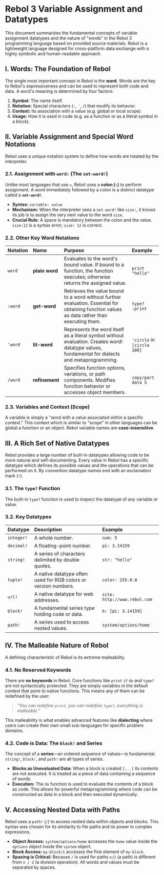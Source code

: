 # Rebol 3 Variable Assignment and Datatypes

This document summarizes the fundamental concepts of variable assignment datatypes and the nature of "words" in the Rebol 3 programming language based on provided source materials. Rebol is a lightweight language designed for cross-platform data exchange with a highly symbolic and human-readable approach.

## I. Words: The Foundation of Rebol

The single most important concept in Rebol is the **word**. Words are the key to Rebol's expressiveness and can be used to represent both code and data. A word's meaning is determined by four factors:

1.  **Symbol:** The name itself.
2.  **Notation:** Special characters (`:`, `'`, `/`) that modify its behavior.
3.  **Context:** Its association with a value (e.g. global or local scope).
4.  **Usage:** How it is used in code (e.g. as a function or as a literal symbol in a block).

## II. Variable Assignment and Special Word Notations

Rebol uses a unique notation system to define how words are treated by the interpreter.

### 2.1. Assignment with `word:` (The `set-word!`)

Unlike most languages that use `=`, Rebol uses a **colon (`:`)** to perform assignment. A word immediately followed by a colon is a distinct datatype called a **`set-word!`**.

-   **Syntax:** `variable: value`
-   **Mechanism:** When the interpreter sees a `set-word!` like `size:`, it knows its job is to assign the very next value to the word `size`.
-   **Crucial Rule:** A space is mandatory between the colon and the value. `size:12` is a syntax error; `size: 12` is correct.

### 2.2. Other Key Word Notations

| Notation | Name | Purpose | Example |
| :--- | :--- | :--- | :--- |
| `word` | **plain word** | Evaluates to the word's bound value. If bound to a function, the function executes; otherwise returns the assigned value. | `print "hello"` |
| `:word` | **get-word** | Retrieves the value bound to a word without further evaluation. Essential for obtaining function values as data rather than executing them. | `type? :print` |
| `'word` | **lit-word** | Represents the word itself as a literal symbol without evaluation. Creates word! datatype values, fundamental for dialects and metaprogramming. | `'circle` in `[circle 100]` |
| `/word` | **refinement** | Specifies function options, variations, or path components. Modifies function behavior or accesses object members. | `copy/part data 5` |


### 2.3. Variables and Context (Scope)

A variable is simply a "word with a value associated within a specific context." This context which is similar to "scope" in other languages can be global a function or an object. Rebol variable names are **case-insensitive**.

## III. A Rich Set of Native Datatypes

Rebol provides a large number of built-in datatypes allowing code to be more natural and self-documenting. Every value in Rebol has a specific datatype which defines its possible values and the operations that can be performed on it. By convention datatype names end with an exclamation mark (`!`).

### 3.1. The `type?` Function

The built-in `type?` function is used to inspect the datatype of any variable or value.

### 3.2. Key Datatypes

| Datatype | Description | Example |
| :--- | :--- | :--- |
| `integer!` | A whole number. | `num: 5` |
| `decimal!` | A floating-point number. | `pi: 3.14159` |
| `string!` | A series of characters delimited by double quotes. | `str: "hello"` |
| `tuple!` | A native datatype often used for RGB colors or version numbers. | `color: 255.0.0` |
| `url!` | A native datatype for web addresses. | `site: http://www.rebol.com` |
| `block!` | A fundamental series type holding code or data. | `b: [pi: 3.14159]` |
| `path!` | A series used to access nested values. | `system/options/home` |

## IV. The Malleable Nature of Rebol

A defining characteristic of Rebol is its extreme malleability.

### 4.1. No Reserved Keywords

There are **no keywords** in Rebol. Core functions like `print` `if` `do` and `type?` are not syntactically protected. They are simply variables in the default context that point to native functions. This means any of them can be redefined by the user:
> *"You can redefine `print`, you can redefine `type?`, everything is malleable."*

This malleability is what enables advanced features like **dialecting** where users can create their own small sub-languages for specific problem domains.

### 4.2. Code is Data: The `block!` and Series

The concept of a **series**—an ordered sequence of values—is fundamental. `string!`, `block!`, and `path!` are all types of series.

-   **Blocks as Unevaluated Data:** When a block is created `[...]` its contents are not executed. It is treated as a piece of data containing a sequence of words.
-   **Execution:** The `do` function is used to evaluate the contents of a block as code. This allows for powerful metaprogramming where code can be constructed as data in a block and then executed dynamically.

## V. Accessing Nested Data with Paths

Rebol uses a `path!` (`/`) to access nested data within objects and blocks. This syntax was chosen for its similarity to file paths and its power in complex expressions.

-   **Object Access:** `system/options/home` accesses the `home` value inside the `options` object inside the `system` object.
-   **Block Access:** `my-block/1` accesses the first element of `my-block`.
-   **Spacing is Critical:** Because `/` is used for paths `n/2` (a path) is different from `n / 2` (a division operation). All words and values must be separated by spaces.
